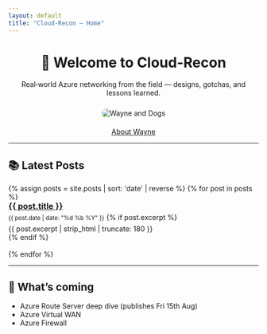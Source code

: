```yaml
---
layout: default
title: "Cloud-Recon — Home"
---
```


<!-- Hero -->
<div align="center">
  <h1>👋 Welcome to Cloud-Recon</h1>
  <p>Real‑world Azure networking from the field — designs, gotchas, and lessons learned.</p>
  <img src="{{ '/assets/images/Cloud-Recon.webp' | relative_url }}" alt="Wayne and Dogs" style="max-width: 760px; border-radius: 12px; margin: 10px 0 6px;" />
  <p><a href="{{ '/about/' | relative_url }}">About Wayne</a></p>
</div>

---

## 📚 Latest Posts

<!--
This section updates itself.
Each time you add a Markdown file into _posts (YYYY-MM-DD-title.md),
it will appear here automatically with its date, title, and excerpt.
-->
<ul style="list-style: none; padding-left: 0;">
{% assign posts = site.posts | sort: 'date' | reverse %}
{% for post in posts %}
  <li style="margin: 0 0 1.1rem;">
    <h3 style="margin: 0 0 .25rem;">
      <a href="{{ post.url | relative_url }}">{{ post.title }}</a>
    </h3>
    <small>{{ post.date | date: "%d %b %Y" }}</small>
    {% if post.excerpt %}
      <p style="margin:.35rem 0 0;">{{ post.excerpt | strip_html | truncate: 180 }}</p>
    {% endif %}
  </li>
{% endfor %}
</ul>

---

## 🔭 What’s coming
- Azure Route Server deep dive (publishes Fri 15th Aug)
- Azure Virtual WAN
- Azure Firewall


